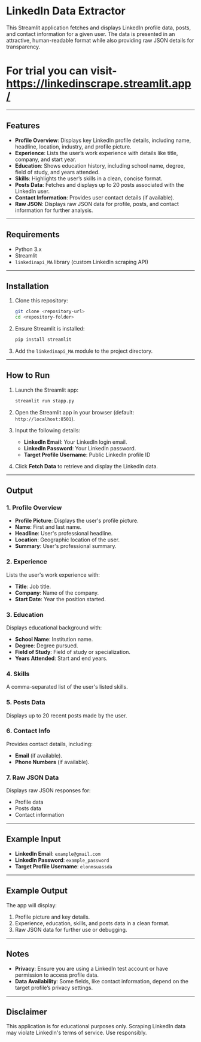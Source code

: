 # LinkedIn Data Extractor

This Streamlit application fetches and displays LinkedIn profile data, posts, and contact information for a given user. The data is presented in an attractive, human-readable format while also providing raw JSON details for transparency.

# For trial you can visit- https://linkedinscrape.streamlit.app/

---

## Features
- **Profile Overview**: Displays key LinkedIn profile details, including name, headline, location, industry, and profile picture.
- **Experience**: Lists the user’s work experience with details like title, company, and start year.
- **Education**: Shows education history, including school name, degree, field of study, and years attended.
- **Skills**: Highlights the user’s skills in a clean, concise format.
- **Posts Data**: Fetches and displays up to 20 posts associated with the LinkedIn user.
- **Contact Information**: Provides user contact details (if available).
- **Raw JSON**: Displays raw JSON data for profile, posts, and contact information for further analysis.

---

## Requirements
- Python 3.x
- Streamlit
- `linkedinapi_MA` library (custom LinkedIn scraping API)

---

## Installation

1. Clone this repository:
   ```bash
   git clone <repository-url>
   cd <repository-folder>
   ```

2. Ensure Streamlit is installed:
   ```bash
   pip install streamlit
   ```

3. Add the `linkedinapi_MA` module to the project directory.

---

## How to Run

1. Launch the Streamlit app:
   ```bash
   streamlit run stapp.py
   ```

2. Open the Streamlit app in your browser (default: `http://localhost:8501`).

3. Input the following details:
   - **LinkedIn Email**: Your LinkedIn login email.
   - **LinkedIn Password**: Your LinkedIn password.
   - **Target Profile Username**: Public LinkedIn profile ID 

4. Click **Fetch Data** to retrieve and display the LinkedIn data.

---

## Output

### 1. Profile Overview
- **Profile Picture**: Displays the user's profile picture.
- **Name**: First and last name.
- **Headline**: User's professional headline.
- **Location**: Geographic location of the user.
- **Summary**: User's professional summary.

### 2. Experience
Lists the user's work experience with:
- **Title**: Job title.
- **Company**: Name of the company.
- **Start Date**: Year the position started.

### 3. Education
Displays educational background with:
- **School Name**: Institution name.
- **Degree**: Degree pursued.
- **Field of Study**: Field of study or specialization.
- **Years Attended**: Start and end years.

### 4. Skills
A comma-separated list of the user's listed skills.

### 5. Posts Data
Displays up to 20 recent posts made by the user.

### 6. Contact Info
Provides contact details, including:
- **Email** (if available).
- **Phone Numbers** (if available).

### 7. Raw JSON Data
Displays raw JSON responses for:
- Profile data
- Posts data
- Contact information

---

## Example Input
- **LinkedIn Email**: `example@gmail.com`
- **LinkedIn Password**: `example_password`
- **Target Profile Username**: `elonmsuassda`

---

## Example Output
The app will display:
1. Profile picture and key details.
2. Experience, education, skills, and posts data in a clean format.
3. Raw JSON data for further use or debugging.

---

## Notes
- **Privacy**: Ensure you are using a LinkedIn test account or have permission to access profile data.
- **Data Availability**: Some fields, like contact information, depend on the target profile’s privacy settings.

---

## Disclaimer
This application is for educational purposes only. Scraping LinkedIn data may violate LinkedIn's terms of service. Use responsibly.

